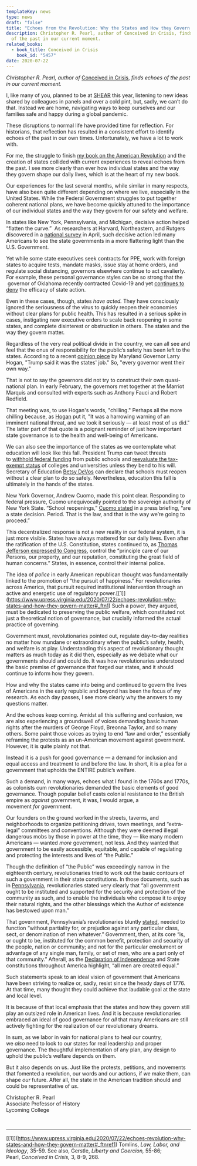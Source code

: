 ```yaml
---
templateKey: news
type: news
draft: "false"
title: "Echoes from the Revolution: Why the States and How they Govern Matter"
description: Christopher R. Pearl, author of Conceived in Crisis, finds echoes
  of the past in our current moment. 
related_books:
  - book_title: Conceived in Crisis
    book_id: "5457"
date: 2020-07-22
---
```

*Christopher R. Pearl, author of* [Conceived in Crisis](https://www.upress.virginia.edu/title/5457), *finds echoes of the past in our current moment.* 

I, like many of you, planned to be at [SHEAR](https://www.upress.virginia.edu/content/shear) this year, listening to new ideas shared by colleagues in panels and over a cold pint, but, sadly, we can’t do that. Instead we are home, navigating ways to keep ourselves and our families safe and happy during a global pandemic.

These disruptions to normal life have provided time for reflection. For historians, that reflection has resulted in a consistent effort to identify echoes of the past in our own times. Unfortunately, we have a lot to work with.

For me, the struggle to finish [my book on the American Revolution](https://www.upress.virginia.edu/title/5457) and the creation of states collided with current experiences to reveal echoes from the past. I see more clearly than ever how individual states and the way they govern shape our daily lives, which is at the heart of my new book.

Our experiences for the last several months, while similar in many respects, have also been quite different depending on where we live, especially in the United States. While the Federal Government struggles to put together coherent national plans, we have become quickly attuned to the importance of our individual states and the way they govern for our safety and welfare.

In states like New York, Pennsylvania, and Michigan, decisive action helped “flatten the curve.”  As researchers at Harvard, Northeastern, and Rutgers discovered in a [national survey](http://www.kateto.net/COVID19%20CONSORTIUM%20REPORT%20April%202020.pdf) in April, such decisive action led many Americans to see the state governments in a more flattering light than the U.S. Government.

Yet while some state executives seek contracts for PPE, work with foreign states to acquire tests, mandate masks, issue stay at home orders, and regulate social distancing, governors elsewhere continue to act cavalierly. For example, these personal governance styles can be so strong that the  governor of Oklahoma recently contracted Covid-19 and yet [continues to deny](https://www.npr.org/sections/coronavirus-live-updates/2020/07/15/891432575/oklahoma-governor-tests-positive-for-covid-19) the efficacy of state action.

Even in these cases, though, states *have acted.* They have consciously ignored the seriousness of the virus to quickly reopen their economies without clear plans for public health. This has resulted in a serious spike in cases, instigating new executive orders to scale back reopening in some states, and complete disinterest or obstruction in others. The states and the way they govern matter.

Regardless of the very real political divide in the country, we can all see and feel that the onus of responsibility for the public’s safety has been left to the states. According to a recent [opinion piece](https://www.washingtonpost.com/outlook/2020/07/16/larry-hogan-trump-coronavirus/?arc404=true) by Maryland Governor Larry Hogan, "Trump said it was the states' job." So, "every governor went their own way."

That is not to say the governors did not try to construct their own quasi-national plan. In early February, the governors met together at the Marriot Marquis and consulted with experts such as Anthony Fauci and Robert Redfield.

That meeting was, to use Hogan's words, "chilling." Perhaps all the more chilling because, as [Hogan](https://www.washingtonpost.com/outlook/2020/07/16/larry-hogan-trump-coronavirus/?arc404=true) put it, "It was a harrowing warning of an imminent national threat, and we took it seriously — at least most of us did." The latter part of that quote is a poignant reminder of just how important state governance is to the health and well-being of Americans.

We can also see the importance of the states as we contemplate what education will look like this fall. President Trump can tweet threats to [withhold federal funding](https://www.nytimes.com/2020/07/08/us/politics/trump-schools-reopening.html) from public schools and [reevaluate the tax-exempt status](https://www.cnbc.com/2020/07/10/president-donald-trump-threatens-tax-exempt-status-of-universities.html) of colleges and universities unless they bend to his will. Secretary of Education [Betsy DeVos](https://www.cnn.com/videos/politics/2020/07/12/sotu-devos-full.cnn) can declare that schools must reopen without a clear plan to do so safely. Nevertheless, education this fall is ultimately in the hands of the states.

New York Governor, Andrew Cuomo, made this point clear. Responding to federal pressure, Cuomo unequivocally pointed to the sovereign authority of New York State. “School reopenings,” [Cuomo stated](https://www.wxxinews.org/post/cuomo-decision-schools-come-early-august) in a press briefing, “are a state decision. Period. That is the law, and that is the way we’re going to proceed.”

This decentralized response is not a new reality in our federal system, it is just more visible. States have always mattered for our daily lives. Even after the ratification of the U.S. Constitution, states continued to, as [Thomas Jefferson expressed to Congress](https://founders.archives.gov/?q=%22great%20field%20of%20human%20concern%22&s=1111311111&sa=&r=1&sr=), control the “principle care of our Persons, our property, and our reputation, constituting the great field of human concerns.” States, in essence, control their internal police.

The idea of *police* in early American republican thought was fundamentally linked to the promotion of “the pursuit of happiness.” For revolutionaries across America, that pursuit required institutional intervention through an active and energetic use of regulatory power.[\[1]](https://www.upress.virginia.edu/2020/07/22/echoes-revolution-why-states-and-how-they-govern-matter#_ftn1) Such a power, they argued, must be dedicated to preserving the public welfare, which constituted not just a theoretical notion of governance, but crucially informed the actual practice of governing.  

Government must, revolutionaries pointed out, regulate day-to-day realities no matter how mundane or extraordinary when the public’s safety, health, and welfare is at play. Understanding this aspect of revolutionary thought matters as much today as it did then, especially as we debate what our governments should and could do. It was how revolutionaries understood the basic premise of governance that forged our states, and it should continue to inform how they govern.

How and why the states came into being and continued to govern the lives of Americans in the early republic and beyond has been the focus of my research. As each day passes, I see more clearly why the answers to my questions matter.

And the echoes keep coming. Amidst all this suffering and confusion, we are also experiencing a groundswell of voices demanding basic human rights after the murders of George Floyd, Breonna Taylor, and so many others. Some paint those voices as trying to end “law and order,” essentially reframing the protests as an un-American movement against government. However, it is quite plainly not that.

Instead it is a push for good governance — a demand for inclusion and equal access and treatment to and before the law. In short, it is a plea for a government that upholds the ENTIRE public’s welfare.

Such a demand, in many ways, echoes what I found in the 1760s and 1770s, as colonists cum revolutionaries demanded the basic elements of good governance. Though popular belief casts colonial resistance to the British empire as *against* government, it was, I would argue, a movement *for* government.

Our founders on the ground worked in the streets, taverns, and neighborhoods to organize petitioning drives, town meetings, and “extra-legal” committees and conventions. Although they were deemed illegal dangerous mobs by those in power at the time, they — like many modern Americans — wanted *more* government, not less. And they wanted that government to be easily accessible, equitable, and capable of regulating and protecting the interests and lives of “the Public.”

Though the definition of “the Public” was exceedingly narrow in the eighteenth century, revolutionaries tried to work out the basic contours of such a government in their state constitutions. In those documents, such as in [Pennsylvania](https://avalon.law.yale.edu/18th_century/pa08.asp), revolutionaries stated very clearly that “all government ought to be instituted and supported for the security and protection of the community as such, and to enable the individuals who compose it to enjoy their natural rights, and the other blessings which the Author of existence has bestowed upon man.”

That government, Pennsylvania’s revolutionaries bluntly [stated](https://avalon.law.yale.edu/18th_century/pa08.asp), needed to function “without partiality for, or prejudice against any particular class, sect, or denomination of men whatever.” Government, then, at its core “is, or ought to be, instituted for the common benefit, protection and security of the people, nation or community; and not for the particular emolument or advantage of any single man, family, or set of men, who are a part only of that community.” Afterall, as the [Declaration of Independence](https://www.archives.gov/founding-docs/declaration-transcript) and State constitutions throughout America highlight, “all men are created equal.”

Such statements speak to an ideal vision of government that Americans have been striving to realize or, sadly, resist since the heady days of 1776. At that time, many thought they could achieve that laudable goal at the state and local level.

It is because of that local emphasis that the states and how they govern still play an outsized role in American lives. And it is because revolutionaries embraced an ideal of good governance for *all* that many Americans are still actively fighting for the realization of our revolutionary dreams.

In sum, as we labor in vain for national plans to heal our country, we *also* need to look to our states for real leadership and proper governance. The thoughtful implementation of any plan, any design to uphold the public’s welfare depends on them.

But it also depends on us. Just like the protests, petitions, and movements that fomented a revolution, our words and our actions, if *we* make them, can shape *our* future. After all, the state in the American tradition should and could be representative of *us*.

Christopher R. Pearl\
Associate Professor of History\
Lycoming College

 

- - -

[\[1]](https://www.upress.virginia.edu/2020/07/22/echoes-revolution-why-states-and-how-they-govern-matter#_ftnref1) Tomlins, *Law, Labor, and Ideology*, 35-59. See also, Gerstle, *Liberty and Coercion,* 55-86; Pearl, *Conceived in Crisis,* 3, 8-9, 268.